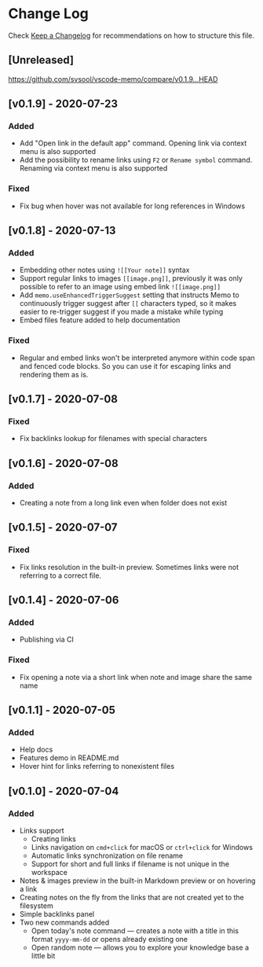 # Change Log

Check [Keep a Changelog](http://keepachangelog.com/) for recommendations on how to structure this file.

## [Unreleased]
https://github.com/svsool/vscode-memo/compare/v0.1.9...HEAD

## [v0.1.9] - 2020-07-23
### Added
- Add "Open link in the default app" command. Opening link via context menu is also supported
- Add the possibility to rename links using `F2` or `Rename symbol` command. Renaming via context menu is also supported

### Fixed
- Fix bug when hover was not available for long references in Windows

## [v0.1.8] - 2020-07-13
### Added
- Embedding other notes using `![[Your note]]` syntax
- Support regular links to images `[[image.png]]`, previously it was only possible to refer to an image using embed link `![[image.png]]`
- Add `memo.useEnhancedTriggerSuggest` setting that instructs Memo to continuously trigger suggest after `[[` characters typed, so it makes easier to re-trigger suggest if you made a mistake while typing
- Embed files feature added to help documentation
### Fixed
- Regular and embed links won't be interpreted anymore within code span and fenced code blocks. So you can use it for escaping links and rendering them as is.

## [v0.1.7] - 2020-07-08
### Fixed
- Fix backlinks lookup for filenames with special characters

## [v0.1.6] - 2020-07-08
### Added
- Creating a note from a long link even when folder does not exist

## [v0.1.5] - 2020-07-07
### Fixed
- Fix links resolution in the built-in preview. Sometimes links were not referring to a correct file.

## [v0.1.4] - 2020-07-06
### Added
- Publishing via CI
### Fixed
- Fix opening a note via a short link when note and image share the same name

## [v0.1.1] - 2020-07-05
### Added
- Help docs
- Features demo in README.md
- Hover hint for links referring to nonexistent files

## [v0.1.0] - 2020-07-04
### Added
- Links support
  - Creating links
  - Links navigation on `cmd+click` for macOS or `ctrl+click` for Windows
  - Automatic links synchronization on file rename
  - Support for short and full links if filename is not unique in the workspace
- Notes & images preview in the built-in Markdown preview or on hovering a link
- Creating notes on the fly from the links that are not created yet to the filesystem
- Simple backlinks panel
- Two new commands added
  - Open today's note command — creates a note with a title in this format `yyyy-mm-dd` or opens already existing one
  - Open random note — allows you to explore your knowledge base a little bit
